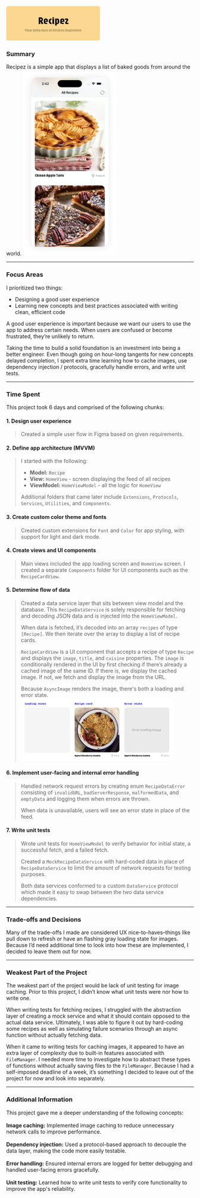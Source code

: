 <img src="images/recipez-cover.png" width="50%">

### Summary
Recipez is a simple app that displays a list of baked goods from around the world.
<img src="images/ui/home-feed.png" width="50%">

------

### Focus Areas
I prioritized two things:
- Designing a good user experience
- Learning new concepts and best practices associated with writing clean, efficient code

A good user experience is important because we want our users to use the app to address certain needs. When users are confused or become frustrated, they’re unlikely to return.

Taking the time to build a solid foundation is an investment into being a better engineer. Even though going on hour-long tangents for new concepts delayed completion, I spent extra time learning how to cache images, use dependency injection / protocols, gracefully handle errors, and write unit tests.

------

### Time Spent
This project took 6 days and comprised of the following chunks:

#### 1. Design user experience
>Created a simple user flow in Figma based on given requirements.

#### 2. Define app architecture (MVVM)
>I started with the following:<br>
>- **Model:**  `Recipe`<br>
>- **View:**  `HomeView` - screen displaying the feed of all recipes<br>
>- **ViewModel:**  `HomeViewModel` - all the logic for `HomeView`
>
>Additional folders that came later include `Extensions`, `Protocols`, `Services`, `Utilities`, and `Components`.
																					
#### 3. Create custom color theme and fonts
>Created custom extensions for `Font` and `Color` for app styling, with support for light and dark mode.

#### 4. Create views and UI components
>Main views included the app loading screen and `HomeView` screen. I created a separate `Components` folder for UI components such as the `RecipeCardView`.

#### 5. Determine flow of data
>Created a data service layer that sits between view model and the database. This `RecipeDataService` is solely responsible for fetching and decoding JSON data and is injected into the `HomeViewModel`.
>
>When data is fetched, it’s decoded into an array `recipes` of type `[Recipe]`. We then iterate over the array to display a list of recipe cards.
>
>`RecipeCardView` is a UI component that accepts a recipe of type `Recipe` and displays the `image`, `title`, and `cuisine` properties. The `image` is conditionally rendered in the UI by first checking if there’s already a cached image of the same ID. If there is, we display the cached image. If not, we fetch and display the image from the URL.
>
>Because `AsyncImage` renders the image, there's both a loading and error state.
><br>
><img src="images/ui/recipe-card-states.png" width="88%">
															
#### 6. Implement user-facing and internal error handling
>Handled network request errors by creating enum `RecipeDataError` consisting of `invalidURL`, `badServerResponse`, `malformedData`, and `emptyData` and logging them when errors are thrown.
>
>When data is unavailable, users will see an error state in place of the feed.
							
#### 7. Write unit tests
>Wrote unit tests for `HomeViewModel` to verify behavior for initial state, a successful fetch, and a failed fetch.
>
>Created a `MockRecipeDataService` with hard-coded data in place of `RecipeDataService` to limit the amount of network requests for testing purposes.
>
>Both data services conformed to a custom `DataService` protocol which made it easy to swap between the two data service dependencies.

------

### Trade-offs and Decisions
Many of the trade-offs I made are considered UX nice-to-haves–things like pull down to refresh or have an flashing gray loading state for images. Because I’d need additional time to look into how these are implemented, I decided to leave them out for now.
					
------

### Weakest Part of the Project
The weakest part of the project would be lack of unit testing for image caching. Prior to this project, I didn’t know what unit tests were nor how to write one.

When writing tests for fetching recipes, I struggled with the abstraction layer of creating a mock service and what it should contain opposed to the actual data service. Ultimately, I was able to figure it out by hard-coding some recipes as well as simulating failure scenarios through an async function without actually fetching data.

When it came to writing tests for caching images, it appeared to have an extra layer of complexity due to built-in features associated with `FileManager`. I needed more time to investigate how to abstract these types of functions without actually saving files to the `FileManager`. Because I had a self-imposed deadline of a week, it’s something I decided to leave out of the project for now and look into separately.
																				
------

### Additional Information
This project gave me a deeper understanding of the following concepts:<br>
<br>
**Image caching:** Implemented image caching to reduce unnecessary network calls to improve performance.<br>
<br>
**Dependency injection:** Used a protocol-based approach to decouple the data layer, making the code more easily testable.<br>
<br>
**Error handling:** Ensured internal errors are logged for better debugging and handled user-facing errors gracefully.<br>
<br>
**Unit testing:** Learned how to write unit tests to verify core functionality to improve the app's reliability.<br>
